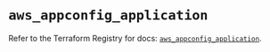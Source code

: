 # `aws_appconfig_application`

Refer to the Terraform Registry for docs: [`aws_appconfig_application`](https://registry.terraform.io/providers/hashicorp/aws/3.76.1/docs/resources/appconfig_application).
